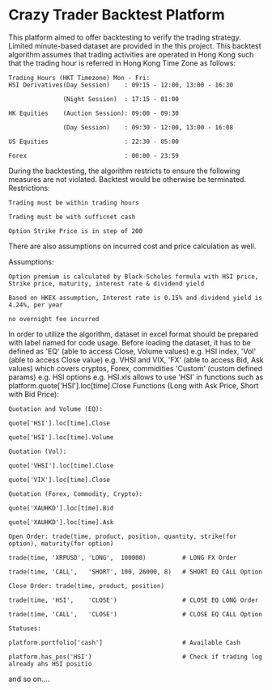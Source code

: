 # Crazy Trader Backtest Platform
 This platform aimed to offer backtesting to verify the trading strategy. Limited minute-based dataset are provided in the this project. This backtest algorithm assumes that trading activities are operated in Hong Kong such that the trading hour is referred in Hong Kong Time Zone as follows:
 
    Trading Hours (HKT Timezone) Mon - Fri: 
    HSI Derivatives(Day Session)    : 09:15 - 12:00, 13:00 - 16:30
    
                   (Night Session)  : 17:15 - 01:00
                   
    HK Equities    (Auction Session): 09:00 - 09:30
    
                   (Day Session)    : 09:30 - 12:00, 13:00 - 16:08
                   
    US Equities                     : 22:30 - 05:00
    
    Forex                           : 00:00 - 23:59
    
During the backtesting, the algorithm restricts to ensure the following measures are not violated. Backtest would be otherwise be terminated.
 Restrictions:
 
    Trading must be within trading hours
    
    Trading must be with sufficnet cash
    
    Option Strike Price is in step of 200
    
There are also assumptions on incurred cost and price calculation as well.
    
Assumptions:
    
    Option premium is calculated by Black-Scholes formula with HSI price, Strike price, maturity, interest rate & dividend yield
    
    Based on HKEX assumption, Interest rate is 0.15% and dividend yield is 4.24%, per year
    
    no overnight fee incurred
    
In order to utilize the algorithm, dataset in excel format should be prepared with label named for code usage. Before loading the dataset, it has to be defined as 
     'EQ' (able to access Close, Volume values) e.g. HSI index, 
     'Vol' (able to access Close value) e.g. VHSI and VIX, 
     'FX' (able to access Bid, Ask values) which covers cryptos, Forex, commidities 
     'Custom' (custom defined params) e.g. HSI options
     e.g. HSI.xls allows to use 'HSI' in functions such as platform.quote['HSI'].loc[time].Close
 Functions (Long with Ask Price, Short with Bid Price):
     
    Quotation and Volume (EQ):
    
    quote['HSI'].loc[time].Close
    
    quote['HSI'].loc[time].Volume
    
    Quotation (Vol):
    
    quote['VHSI'].loc[time].Close
    
    quote['VIX'].loc[time].Close
    
    Quotation (Forex, Commodity, Crypto):
    
    quote['XAUHKD'].loc[time].Bid
    
    quote['XAUHKD'].loc[time].Ask
    
    Open Order: trade(time, product, position, quantity, strike(for option), maturity(for option)
    
    trade(time, 'XRPUSD', 'LONG',  100000)          # LONG FX Order
    
    trade(time, 'CALL',   'SHORT', 100, 26000, 8)   # SHORT EQ CALL Option
    
    Close Order: trade(time, product, position)
    
    trade(time, 'HSI',    'CLOSE')                  # CLOSE EQ LONG Order
    
    trade(time, 'CALL',   'CLOSE')                  # CLOSE EQ CALL Option
    
    Statuses:
    
    platform.portfolio['cash']                      # Available Cash
    
    platform.has_pos('HSI')                         # Check if trading log already ahs HSI positio
    
and so on....
